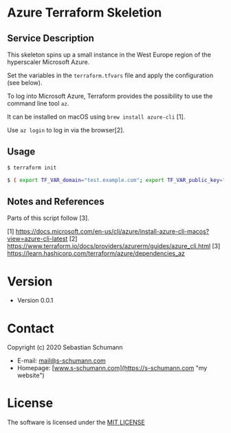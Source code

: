 # Azure Terraform Skeletion

## Service Description

This skeleton spins up a small instance in the West Europe region of the hyperscaler Microsoft Azure.

Set the variables in the `terraform.tfvars` file and apply the configuration (see below).

To log into Microsoft Azure, Terraform provides the possibility to use the command line tool `az`.

It can be installed on macOS using `brew install azure-cli` [1].

Use `az login` to log in via the browser[2].

## Usage

```bash
$ terraform init
```

```bash
$ ( export TF_VAR_domain="test.example.com"; export TF_VAR_public_key="ssh-ed25519 AAAA..."; terraform apply )
```

## Notes and References

Parts of this script follow [3].

[1] https://docs.microsoft.com/en-us/cli/azure/install-azure-cli-macos?view=azure-cli-latest
[2] https://www.terraform.io/docs/providers/azurerm/guides/azure_cli.html
[3] https://learn.hashicorp.com/terraform/azure/dependencies_az

# Version

* Version 0.0.1

# Contact

Copyright (c) 2020 Sebastian Schumann

* E-mail: [mail@s-schumann.com](mailto:mail@s-schumann.com "mail to sebastian")
* Homepage: [www.s-schumann.com](https://s-schumann.com "my website")

# License

The software is licensed under the [MIT LICENSE](LICENSE)
